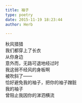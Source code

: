 ```yaml
---  
title: 袖子  
type: poetry  
date: 2015-11-19 18:23:44  
author: Herb  

---  
```

秋风猎猎  
我们都穿上了长衣    
从你身边  
意外而，无路可退地经过时  
我这弱不经风的身板啊  
被吹斜了——  
恰好避免我的袖子，把你的袖子蹭脏    
我的袖子  
曾阻止我因你的涕泗横流  
